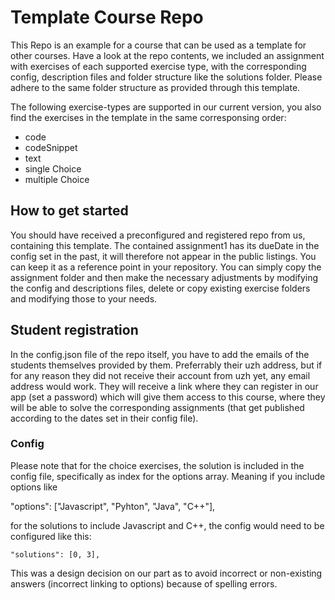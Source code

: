 # Template Course Repo
This Repo is an example for a course that can be used as a template for other courses. Have a look at the repo contents, we included an assignment with exercises of each supported exercise type, with the corresponding config, description files and folder structure like the solutions folder. Please adhere to the same folder structure as provided through this template.

The following exercise-types are supported in our current version, you also find the exercises in the template in the same corresponsing order:
* code
* codeSnippet
* text
* single Choice
* multiple Choice

## How to get started
You should have received a preconfigured and registered repo from us, containing this template. The contained assignment1 has its dueDate in the config set in the past, it will therefore not appear in the public listings. You can keep it as a reference point in your repository. You can simply copy the assignment folder and then make the necessary adjustments by modifying the config and descriptions files, delete or copy existing exercise folders and modifying those to your needs. 

## Student registration
In the config.json file of the repo itself, you have to add the emails of the students themselves provided by them. Preferrably their uzh address, but if for any reason they did not receive their account from uzh yet, any email address would work. They will receive a link where they can register in our app (set a password) which will give them access to this course, where they will be able to solve the corresponding assignments (that get published according to the dates set in their config file).

### Config
Please note that for the choice exercises, the solution is included in the config file, specifically as index for the options array. Meaning if you include options like 

"options": ["Javascript", "Pyhton", "Java", "C++"],

for the solutions to include Javascript and C++, the config would need to be configured like this:

    "solutions": [0, 3],

This was a design decision on our part as to avoid incorrect or non-existing answers (incorrect linking to options) because of spelling errors.
